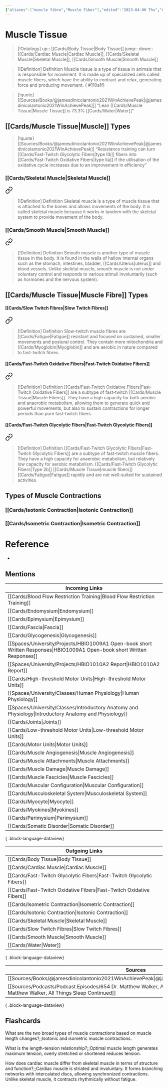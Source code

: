 ```yaml
---
{"aliases":["muscle fibre","Muscle Fiber"],"edited":"2023-04-06 Thu","date created":"2023-02-07 Tue","tags":["Uni/LFS112","on/Science/Biology/Anatomy","Uni/OMT1","Uni/HBIO1010","flashcards/hbio1010","flashcards/LFS112"],"dg-publish":true,"permalink":"/cards/muscle-tissue/","dgPassFrontmatter":true}
---
```


# Muscle Tissue

> [!Ontology]
> up:: [[Cards/Body Tissue\|Body Tissue]]
> jump::
> down:: [[Cards/Cardiac Muscle\|Cardiac Muscle]], [[Cards/Skeletal Muscle\|Skeletal Muscle]], [[Cards/Smooth Muscle\|Smooth Muscle]]

> [!Definition] Definition
> Muscle tissue is a type of tissue in animals that is responsible for movement. It is made up of specialized cells called muscle fibers, which have the ability to contract and relax, generating force and producing movement.
{ #110a1f}


> [!quote] [[Sources/Books/@jamesdinicolantonio2021WinAchievePeak\|@jamesdinicolantonio2021WinAchievePeak]]]
> “Lean  [[Cards/Muscle Tissue\|Muscle Tissue]]  is  73.3%  [[Cards/Water\|Water]]”

## [[Cards/Muscle Tissue\|Muscle]] Types

> [!quote] [[Sources/Books/@jamesdinicolantonio2021WinAchievePeak\|@jamesdinicolantonio2021WinAchievePeak]]
> “Resistance training can turn [[Cards/Fast-Twitch Glycolytic Fibers\|type IIb]] fibers into [[Cards/Fast-Twitch Oxidative Fibers\|type IIa]] if the utilisation of
the  oxidative  cycle  increases  due  to  an  improvement  in  efficiency”

### [[Cards/Skeletal Muscle\|Skeletal Muscle]]


<div class="transclusion internal-embed is-loaded"><a class="markdown-embed-link" href="/cards/skeletal-muscle/#171396" aria-label="Open link"><svg xmlns="http://www.w3.org/2000/svg" width="24" height="24" viewBox="0 0 24 24" fill="none" stroke="currentColor" stroke-width="2" stroke-linecap="round" stroke-linejoin="round" class="svg-icon lucide-link"><path d="M10 13a5 5 0 0 0 7.54.54l3-3a5 5 0 0 0-7.07-7.07l-1.72 1.71"></path><path d="M14 11a5 5 0 0 0-7.54-.54l-3 3a5 5 0 0 0 7.07 7.07l1.71-1.71"></path></svg></a><div class="markdown-embed">



> [!Definition] Definition
> Skeletal muscle is a type of muscle tissue that is attached to the bones and allows movements of the body. It is called skeletal muscle because it works in tandem with the skeletal system to provide movement of the body.

</div></div>


### [[Cards/Smooth Muscle\|Smooth Muscle]]


<div class="transclusion internal-embed is-loaded"><a class="markdown-embed-link" href="/cards/smooth-muscle/#83f258" aria-label="Open link"><svg xmlns="http://www.w3.org/2000/svg" width="24" height="24" viewBox="0 0 24 24" fill="none" stroke="currentColor" stroke-width="2" stroke-linecap="round" stroke-linejoin="round" class="svg-icon lucide-link"><path d="M10 13a5 5 0 0 0 7.54.54l3-3a5 5 0 0 0-7.07-7.07l-1.72 1.71"></path><path d="M14 11a5 5 0 0 0-7.54-.54l-3 3a5 5 0 0 0 7.07 7.07l1.71-1.71"></path></svg></a><div class="markdown-embed">



> [!Definition] Definition
> Smooth muscle is another type of muscle tissue in the body. It is found in the walls of hallow internal organs such as the stomach, intestines, bladder, [[Cards/Uterus\|uterus]] and blood vessels. Unlike skeletal muscle, smooth muscle is not under voluntary control and responds to various stimuli involuntarily (such as hormones and the nervous system).

</div></div>


## [[Cards/Muscle Tissue\|Muscle Fibre]] Types

#### [[Cards/Slow Twitch Fibres\|Slow Twitch Fibres]]


<div class="transclusion internal-embed is-loaded"><a class="markdown-embed-link" href="/cards/slow-twitch-fibres/#f2ffc0" aria-label="Open link"><svg xmlns="http://www.w3.org/2000/svg" width="24" height="24" viewBox="0 0 24 24" fill="none" stroke="currentColor" stroke-width="2" stroke-linecap="round" stroke-linejoin="round" class="svg-icon lucide-link"><path d="M10 13a5 5 0 0 0 7.54.54l3-3a5 5 0 0 0-7.07-7.07l-1.72 1.71"></path><path d="M14 11a5 5 0 0 0-7.54-.54l-3 3a5 5 0 0 0 7.07 7.07l1.71-1.71"></path></svg></a><div class="markdown-embed">



> [!Definition] Definition
> Slow-twitch muscle fibres are [[Cards/Fatigue\|Fatigue]] resistant and focused on sustained, smaller movements and postural control. They contain more mitochondria and [[Cards/Myoglobin\|Myoglobin]] and are aerobic in nature compared to fast-twitch fibres.

</div></div>


#### [[Cards/Fast-Twitch Oxidative Fibers\|Fast-Twitch Oxidative Fibers]]


<div class="transclusion internal-embed is-loaded"><a class="markdown-embed-link" href="/cards/fast-twitch-oxidative-fibers/#209d49" aria-label="Open link"><svg xmlns="http://www.w3.org/2000/svg" width="24" height="24" viewBox="0 0 24 24" fill="none" stroke="currentColor" stroke-width="2" stroke-linecap="round" stroke-linejoin="round" class="svg-icon lucide-link"><path d="M10 13a5 5 0 0 0 7.54.54l3-3a5 5 0 0 0-7.07-7.07l-1.72 1.71"></path><path d="M14 11a5 5 0 0 0-7.54-.54l-3 3a5 5 0 0 0 7.07 7.07l1.71-1.71"></path></svg></a><div class="markdown-embed">



> [!Definition] Definition
> [[Cards/Fast-Twitch Oxidative Fibers\|Fast-Twitch Oxidative Fibers]] are a subtype of fast-twitch [[Cards/Muscle Tissue\|Muscle Fibers]]. They have a high capacity for both aerobic and anaerobic metabolism, allowing them to generate quick and powerful movements, but also to sustain contractions for longer periods than pure fast-twitch fibers.

</div></div>


#### [[Cards/Fast-Twitch Glycolytic Fibers\|Fast-Twitch Glycolytic Fibers]]


<div class="transclusion internal-embed is-loaded"><a class="markdown-embed-link" href="/cards/fast-twitch-glycolytic-fibers/#66cea1" aria-label="Open link"><svg xmlns="http://www.w3.org/2000/svg" width="24" height="24" viewBox="0 0 24 24" fill="none" stroke="currentColor" stroke-width="2" stroke-linecap="round" stroke-linejoin="round" class="svg-icon lucide-link"><path d="M10 13a5 5 0 0 0 7.54.54l3-3a5 5 0 0 0-7.07-7.07l-1.72 1.71"></path><path d="M14 11a5 5 0 0 0-7.54-.54l-3 3a5 5 0 0 0 7.07 7.07l1.71-1.71"></path></svg></a><div class="markdown-embed">



> [!Definition] Definition
> [[Cards/Fast-Twitch Glycolytic Fibers\|Fast-Twitch Glycolytic Fibers]] are a subtype of fast-twitch muscle fibers. They have a high capacity for anaerobic metabolism, but relatively low capacity for aerobic metabolism. [[Cards/Fast-Twitch Glycolytic Fibers\|Type 2b]] [[Cards/Muscle Tissue\|muscle fibers]] [[Cards/Fatigue\|Fatigue]] rapidly and are not well-suited for sustained activities.

</div></div>


## Types of Muscle Contractions

### [[Cards/Isotonic Contraction\|Isotonic Contraction]]

### [[Cards/Isometric Contraction\|Isometric Contraction]]

# Reference

- 

## Mentions

| Incoming Links                                                                                                               |
| ---------------------------------------------------------------------------------------------------------------------------- |
| [[Cards/Blood Flow Restriction Training\|Blood Flow Restriction Training]]                                                |
| [[Cards/Endomysium\|Endomysium]]                                                                                          |
| [[Cards/Epimysium\|Epimysium]]                                                                                            |
| [[Cards/Fascia\|Fascia]]                                                                                                  |
| [[Cards/Glycogenesis\|Glycogenesis]]                                                                                      |
| [[Spaces/University/Projects/HBIO1009A1 Open-book short Written Responses\|HBIO1009A1 Open-book short Written Responses]] |
| [[Spaces/University/Projects/HBIO1010A2 Report\|HBIO1010A2 Report]]                                                       |
| [[Cards/High-threshold Motor Units\|High-threshold Motor Units]]                                                          |
| [[Spaces/University/Classes/Human Physiology\|Human Physiology]]                                                          |
| [[Spaces/University/Classes/Introductory Anatomy and Physiology\|Introductory Anatomy and Physiology]]                    |
| [[Cards/Joints\|Joints]]                                                                                                  |
| [[Cards/Low-threshold Motor Units\|Low-threshold Motor Units]]                                                            |
| [[Cards/Motor Units\|Motor Units]]                                                                                        |
| [[Cards/Muscle Angiogenesis\|Muscle Angiogenesis]]                                                                        |
| [[Cards/Muscle Attachments\|Muscle Attachments]]                                                                          |
| [[Cards/Muscle Damage\|Muscle Damage]]                                                                                    |
| [[Cards/Muscle Fascicles\|Muscle Fascicles]]                                                                              |
| [[Cards/Muscular Configuration\|Muscular Configuration]]                                                                  |
| [[Cards/Musculoskeletal System\|Musculoskeletal System]]                                                                  |
| [[Cards/Myocyte\|Myocyte]]                                                                                                |
| [[Cards/Myokines\|Myokines]]                                                                                              |
| [[Cards/Perimysium\|Perimysium]]                                                                                          |
| [[Cards/Somatic Disorder\|Somatic Disorder]]                                                                              |

{ .block-language-dataview}

| Outgoing Links                                                            |
| ------------------------------------------------------------------------- |
| [[Cards/Body Tissue\|Body Tissue]]                                     |
| [[Cards/Cardiac Muscle\|Cardiac Muscle]]                               |
| [[Cards/Fast-Twitch Glycolytic Fibers\|Fast-Twitch Glycolytic Fibers]] |
| [[Cards/Fast-Twitch Oxidative Fibers\|Fast-Twitch Oxidative Fibers]]   |
| [[Cards/Isometric Contraction\|Isometric Contraction]]                 |
| [[Cards/Isotonic Contraction\|Isotonic Contraction]]                   |
| [[Cards/Skeletal Muscle\|Skeletal Muscle]]                             |
| [[Cards/Slow Twitch Fibres\|Slow Twitch Fibres]]                       |
| [[Cards/Smooth Muscle\|Smooth Muscle]]                                 |
| [[Cards/Water\|Water]]                                                 |

{ .block-language-dataview}

| Sources                                                                                                                                         |
| ----------------------------------------------------------------------------------------------------------------------------------------------- |
| [[Sources/Books/@jamesdinicolantonio2021WinAchievePeak\|@jamesdinicolantonio2021WinAchievePeak]]                                             |
| [[Sources/Podcasts/Podcast Episodes/654 Dr. Matthew Walker, All Things Sleep Continued\|654 Dr. Matthew Walker, All Things Sleep Continued]] |

{ .block-language-dataview}

## Flashcards

What are the two broad types of muscle contractions based on muscle length changes?;;Isotonic and isometric muscle contractions.

What is the length-tension relationship?;;Optimal muscle length generates maximum tension, overly stretched or shortened reduces tension.

How does cardiac muscle differ from skeletal muscle in terms of structure and function?;;Cardiac muscle is striated and involuntary. It forms branching networks with intercalated discs, allowing synchronized contractions. Unlike skeletal muscle, it contracts rhythmically without fatigue.